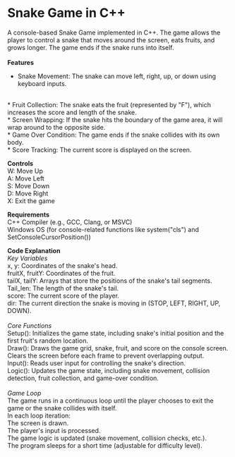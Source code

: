 # Snake Game in C++
A console-based Snake Game implemented in C++. The game allows the player to control a snake that moves around the screen, eats fruits, and grows longer. The game ends if the snake runs into itself.
<br>
<br>
**Features**
<br>
* Snake Movement: The snake can move left, right, up, or down using keyboard inputs.
<br>
* Fruit Collection: The snake eats the fruit (represented by "F"), which increases the score and length of the snake.
<br>
* Screen Wrapping: If the snake hits the boundary of the game area, it will wrap around to the opposite side.
<br>
* Game Over Condition: The game ends if the snake collides with its own body.
<br>
* Score Tracking: The current score is displayed on the screen.
<br>

**Controls**
<br>
W: Move Up
<br>
A: Move Left
<br>
S: Move Down
<br>
D: Move Right
<br>
X: Exit the game
<br>

**Requirements**
<br>
C++ Compiler (e.g., GCC, Clang, or MSVC)
<br>
Windows OS (for console-related functions like system("cls") and SetConsoleCursorPosition())
<br>

**Code Explanation**
<br>
*Key Variables*
<br>
x, y: Coordinates of the snake's head.
<br>
fruitX, fruitY: Coordinates of the fruit.
<br>
tailX, tailY: Arrays that store the positions of the snake's tail segments.
<br>
Tail_len: The length of the snake's tail.
<br>
score: The current score of the player.
<br>
dir: The current direction the snake is moving in (STOP, LEFT, RIGHT, UP, DOWN).
<br>
<br>
*Core Functions*
<br>
Setup(): Initializes the game state, including snake's initial position and the first fruit's random location.
<br>
Draw(): Draws the game grid, snake, fruit, and score on the console screen. Clears the screen before each frame to prevent overlapping output.
<br>
Input(): Reads user input for controlling the snake's direction.
<br>
Logic(): Updates the game state, including snake movement, collision detection, fruit collection, and game-over condition.
<br>
<br>
*Game Loop*
<br>
The game runs in a continuous loop until the player chooses to exit the game or the snake collides with itself. 
<br>
In each loop iteration:
<br>
The screen is drawn.
<br>
The player's input is processed.
<br>
The game logic is updated (snake movement, collision checks, etc.).
<br>
The program sleeps for a short time (adjustable for difficulty level).
